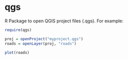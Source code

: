 # qgs
R Package to open QGIS project files (.qgs). For example:

```R
require(qgs)

proj = openProject("myproject.qgs")
roads = openLayer(proj, "roads")

plot(roads)
